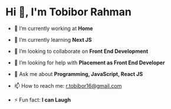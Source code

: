 
<h1>Hi 👋, I'm Tobibor Rahman</h1>


- 🔭 I’m currently working at **Home**
- 🌱 I’m currently learning **Next JS**
- 👯 I’m looking to collaborate on **Front End Development**

- 🤔 I’m looking for help with **Placement as Front End Developer**

- 💬 Ask me about **Programming, JavaScript, React JS**

- 📫 How to reach me: <span style="color:blue;">r.tobibor16@gmail.com</span>

- ⚡ Fun fact: **I can Laugh**

